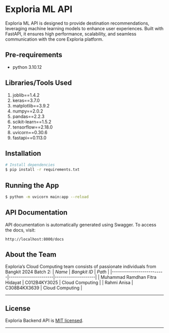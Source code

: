 # Exploria ML API

Exploria ML API is designed to provide destination recommendations, leveraging machine learning models to enhance user experiences. Built with FastAPI, it ensures high performance, scalability, and seamless communication with the core Exploria platform.

## Pre-requirements
- python 3.10.12

## Libraries/Tools Used

1. joblib==1.4.2
2. keras==3.7.0
3. matplotlib==3.9.2
4. numpy==2.0.2
5. pandas==2.2.3
6. scikit-learn==1.5.2
7. tensorflow==2.18.0
8. uvicorn==0.30.6
9. fastapi==0.113.0


## Installation

```bash
# Install dependencies
$ pip install -r requirements.txt
```


## Running the App

```bash
$ python -m uvicorn main:app --reload
```

## API Documentation
API documentation is automatically generated using Swagger. To access the docs, visit:

```
http://localhost:8000/docs
```

## About the Team

Exploria’s Cloud Computing team consists of passionate individuals from Bangkit 2024 Batch 2:
| *Name*                | *Bangkit ID*       | *Path*           |
|--------------------------|----------------------|--------------------|
| Muhammad Ramdhan Fitra Hidayat | C012B4KY3025       | Cloud Computing   |
| Rahmi Anisa        | C308B4KX3639      | Cloud Computing   |

---

## License
Exploria Backend API is [MIT licensed](LICENSE).

---
